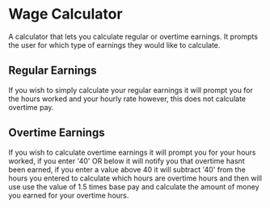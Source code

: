 # **Wage Calculator**
A calculator that lets you calculate regular or overtime earnings. It prompts the user for which type of earnings they would like to calculate.

## **Regular Earnings**
If you wish to simply calculate your regular earnings it will prompt you for the hours worked and your hourly rate however, this does not calculate overtime pay.

## **Overtime Earnings**
If you wish to calculate overtime earnings it will prompt you for your hours worked, if you enter '40' OR below it will notify you that overtime hasnt been earned,
if you enter a value above 40 it will subtract '40' from the hours you entered to calculate which hours are overtime hours and then will use use the value of 1.5 times base pay
and calculate the amount of money you earned for your overtime hours.
